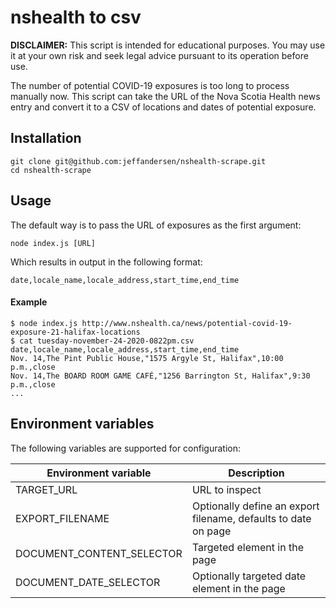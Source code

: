# nshealth to csv

**DISCLAIMER:** This script is intended for educational purposes. You may use it at your own risk and seek legal advice pursuant to its operation before use.

The number of potential COVID-19 exposures is too long to process manually now. This script can take the URL of the Nova Scotia Health news entry and convert it to a CSV of locations and dates of potential exposure.

## Installation

```
git clone git@github.com:jeffandersen/nshealth-scrape.git
cd nshealth-scrape
```

## Usage

The default way is to pass the URL of exposures as the first argument:

```
node index.js [URL]
```

Which results in output in the following format:

```
date,locale_name,locale_address,start_time,end_time
```

#### Example

```
$ node index.js http://www.nshealth.ca/news/potential-covid-19-exposure-21-halifax-locations
$ cat tuesday-november-24-2020-0822pm.csv
date,locale_name,locale_address,start_time,end_time
Nov. 14,The Pint Public House,"1575 Argyle St, Halifax",10:00 p.m.,close
Nov. 14,The BOARD ROOM GAME CAFÉ,"1256 Barrington St, Halifax",9:30 p.m.,close
...
```

## Environment variables

The following variables are supported for configuration:

| Environment variable | Description |
| -- | -- |
| TARGET_URL | URL to inspect |
| EXPORT_FILENAME | Optionally define an export filename, defaults to date on page |
| DOCUMENT_CONTENT_SELECTOR | Targeted element in the page |
| DOCUMENT_DATE_SELECTOR | Optionally targeted date element in the page |
